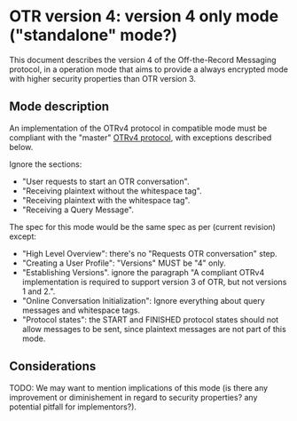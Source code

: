 # OTR version 4: version 4 only mode ("standalone" mode?)

This document describes the version 4 of the Off-the-Record Messaging protocol,
in a operation mode that aims to provide a always encrypted mode with higher
security properties than OTR version 3.

## Mode description

An implementation of the OTRv4 protocol in compatible mode must be compliant
with the "master" [OTRv4 protocol](../otrv4.md#table-of-contents), with
exceptions described below.

Ignore the sections:

- "User requests to start an OTR conversation".
- "Receiving plaintext without the whitespace tag".
- "Receiving plaintext with the whitespace tag".
- "Receiving a Query Message".

The spec for this mode would be the same spec as per (current revision) except:

- "High Level Overview": there's no "Requests OTR conversation" step.
- "Creating a User Profile": "Versions" MUST be "4" only.
- "Establishing Versions". ignore the paragraph "A compliant OTRv4
  implementation is required to support version 3 of OTR, but not versions
  1 and 2.".
- "Online Conversation Initialization": Ignore everything about query messages
  and whitespace tags.
- "Protocol states": the START and FINISHED protocol states should not allow
  messages to be sent, since plaintext messages are not part of this mode.

## Considerations

TODO: We may want to mention implications of this mode (is there any
improvement or diminishement in regard to security properties? any potential
pitfall for implementors?).
